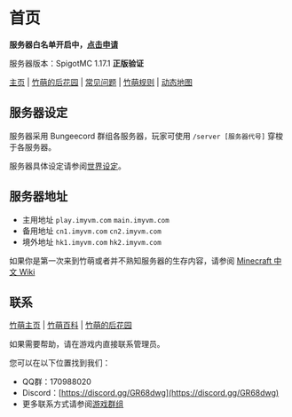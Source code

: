 # 首页

**服务器白名单开启中，**[**点击申请**](https://apply.imyvm.org)

服务器版本：SpigotMC 1.17.1 **正版验证**

[主页](https://imyvm.org) \| [竹萌的后花园](https://discuss.imyvm.org) \| [常见问题](start/fqs.md) \| [竹萌规则](start/rules.md) \| [动态地图](https://map.imyvm.org)

## 服务器设定

服务器采用 Bungeecord 群组各服务器，玩家可使用 `/server [服务器代号]` 穿梭于各服务器。

服务器具体设定请参阅[世界设定](start/worlds.md)。

## 服务器地址

* 主用地址 `play.imyvm.com` `main.imyvm.com`
* 备用地址 `cn1.imyvm.com` `cn2.imyvm.com`
* 境外地址 `hk1.imyvm.com` `hk2.imyvm.com`

如果你是第一次来到竹萌或者并不熟知服务器的生存内容，请参阅 [Minecraft 中文 Wiki](http://minecraft-zh.gamepedia.com/教程)

## 联系

[竹萌主页](https://imyvm.org) \| [竹萌百科](https://wiki.imyvm.org) \| [竹萌的后花园](https://discuss.imyvm.org)

如果需要帮助，请在游戏内直接联系管理员。

您可以在以下位置找到我们：

* QQ群：170988020
* Discord：[https://discord.gg/GR68dwg](https://discord.gg/GR68dwg)
* 更多联系方式请参阅[游戏群组](start/groups.md)

